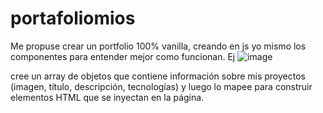 # portafoliomios

Me propuse crear un portfolio 100% vanilla, creando en js yo mismo los componentes para entender mejor como funcionan.
Ej
![image](https://github.com/user-attachments/assets/c926c5e3-6251-4f82-a248-a3a38ef59d13)

cree un array de objetos que contiene información sobre mis proyectos (imagen, título, descripción, tecnologías) y luego lo mapee para construir elementos HTML que se inyectan en la página.
